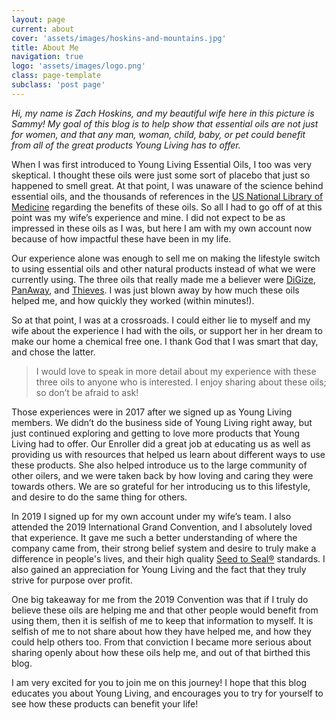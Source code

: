 ```yaml
---
layout: page
current: about
cover: 'assets/images/hoskins-and-mountains.jpg'
title: About Me
navigation: true
logo: 'assets/images/logo.png'
class: page-template
subclass: 'post page'
---
```


*Hi, my name is Zach Hoskins, and my beautiful wife here in this picture is Sammy! My goal of this blog is to help show that essential oils are not just for women, and that any man, woman, child, baby, or pet could benefit from all of the great products Young Living has to offer.*

When I was first introduced to Young Living Essential Oils, I too was very skeptical. I thought these oils were just some sort of placebo that just so happened to smell great. At that point, I was unaware of the science behind essential oils, and the thousands of references in the  [US National Library of Medicine](https://www.ncbi.nlm.nih.gov/pubmed/)  regarding the benefits of these oils. So all I had to go off of at this point was my wife’s experience and mine. I did not expect to be as impressed in these oils as I was, but here I am with my own account now because of how impactful these have been in my life.

Our experience alone was enough to sell me on making the lifestyle switch to using essential oils and other natural products instead of what we were currently using. The three oils that really made me a believer were  [DiGize](https://www.youngliving.com/en_US/products/digize-essential-oil-blend),  [PanAway](https://www.youngliving.com/en_US/products/panaway-essential-oil-blend), and  [Thieves](https://www.youngliving.com/en_US/products/thieves-essential-oil-blend). I was just blown away by how much these oils helped me, and how quickly they worked (within minutes!).

So at that point, I was at a crossroads. I could either lie to myself and my wife about the experience I had with the oils, or support her in her dream to make our home a chemical free one. I thank God that I was smart that day, and chose the latter.

> I would love to speak in more detail about my experience with these three oils to anyone who is interested. I enjoy sharing about these oils; so don’t be afraid to ask!

Those experiences were in 2017 after we signed up as Young Living members. We didn’t do the business side of Young Living right away, but just continued exploring and getting to love more products that Young Living had to offer. Our Enroller did a great job at educating us as well as providing us with resources that helped us learn about different ways to use these products. She also helped introduce us to the large community of other oilers, and we were taken back by how loving and caring they were towards others. We are so grateful for her introducing us to this lifestyle, and desire to do the same thing for others.

In 2019 I signed up for my own account under my wife’s team. I also attended the 2019 International Grand Convention, and I absolutely loved that experience. It gave me such a better understanding of where the company came from, their strong belief system and desire to truly make a difference in people's lives, and their high quality  [Seed to Seal®](https://www.youngliving.com/en_US/discover/seed-to-seal)  standards. I also gained an appreciation for Young Living and the fact that they truly strive for purpose over profit.

One big takeaway for me from the 2019 Convention was that if I truly do believe these oils are helping me and that other people would benefit from using them, then it is selfish of me to keep that information to myself. It is selfish of me to not share about how they have helped me, and how they could help others too. From that conviction I became more serious about sharing openly about how these oils help me, and out of that birthed this blog.

I am very excited for you to join me on this journey! I hope that this blog educates you about Young Living, and encourages you to try for yourself to see how these products can benefit your life!
<!--stackedit_data:
eyJoaXN0b3J5IjpbLTExMzUwMDI5OTgsMTY5NzMxNDQ2MCw2ND
A3OTE0ODksMTI0MDYwODk3OSwxMzY2MzkxNTU5LC0xMjg4MjQy
NzMxLDEzMjczNTgyMjAsLTY5MTgwMTQsMjk3Nzg4NjA4LC03Nj
Y2NzUwMTBdfQ==
-->